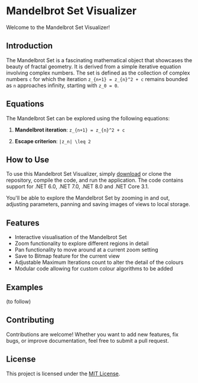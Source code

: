 # Mandelbrot Set Visualizer

Welcome to the Mandelbrot Set Visualizer! 

## Introduction

The Mandelbrot Set is a fascinating mathematical object that showcases the beauty of fractal geometry. It is derived from a simple iterative equation involving complex numbers. The set is defined as the collection of complex numbers  `c` for which the iteration `z_{n+1} = z_{n}^2 + c` remains bounded as `n` approaches infinity, starting with `z_0 = 0`.

## Equations

The Mandelbrot Set can be explored using the following equations:

1. **Mandelbrot iteration**: 
   `z_{n+1} = z_{n}^2 + c`
   
2. **Escape criterion**:
   `|z_n| \leq 2`

## How to Use

To use this Mandelbrot Set Visualizer, simply [download](link_to_download) or clone the repository, compile the code, and run the application. The code contains support for .NET 6.0, .NET 7.0, .NET 8.0 and .NET Core 3.1.

You'll be able to explore the Mandelbrot Set by zooming in and out, adjusting parameters, panning and saving images of views to local storage.

## Features

- Interactive visualisation of the Mandelbrot Set
- Zoom functionality to explore different regions in detail
- Pan functionality to move around at a current zoom setting
- Save to Bitmap feature for the current view
- Adjustable Maximum Iterations count to alter the detail of the colours
- Modular code allowing for custom colour algorithms to be added

## Examples

(to follow)

## Contributing

Contributions are welcome! Whether you want to add new features, fix bugs, or improve documentation, feel free to submit a pull request.

## License

This project is licensed under the [MIT License](LICENSE).